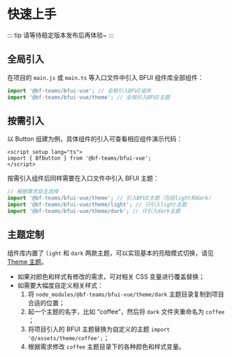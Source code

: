 # 快速上手

::: tip
请等待稳定版本发布后再体验~
:::

## 全局引入

在项目的 `main.js` 或 `main.ts` 等入口文件中引入 BFUI 组件库全部组件：

```ts
import '@bf-teams/bfui-vue'; // 全局引入BFUI组件
import '@bf-teams/bfui-vue/theme'; // 全局引入BFUI主题
```

## 按需引入

以 Button 组建为例，具体组件的引入可查看相应组件演示代码：

```vue
<script setup lang="ts">
import { BfButton } from '@bf-teams/bfui-vue';
</script>
```

按需引入组件后同样需要在入口文件中引入 BFUI 主题：

```ts
// 根据需求自主选择
import '@bf-teams/bfui-vue/theme'; // 引入BFUI主题（包括light和dark）
import '@bf-teams/bfui-vue/theme/light'; // 只引入light主题
import '@bf-teams/bfui-vue/theme/dark'; // 只引入dark主题
```

## 主题定制

组件库内置了 `light` 和 `dark` 两款主题，可以实现基本的亮暗模式切换，请见 [Theme 主题](../contribution/design/theme/)。

- 如果对颜色和样式有修改的需求，可对相关 CSS 变量进行覆盖替换；
- 如需要大幅度自定义相关样式：
  1. 将 `node_modules/@bf-teams/bfui-vue/theme/dark` 主题目录复制到项目合适的位置；
  2. 起一个主题的名字，比如 “coffee”，然后将 `dark` 文件夹重命名为 `coffee` ；
  3. 将项目引入的 BFUI 主题替换为自定义的主题 `import '@/assets/theme/coffee';`；
  4. 根据需求修改 `coffee` 主题目录下的各种颜色和样式变量。
